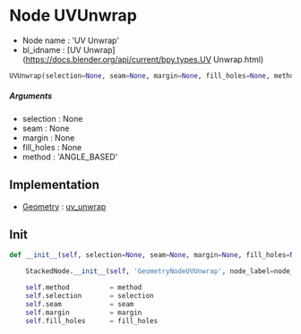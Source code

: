 # Node UVUnwrap

- Node name : 'UV Unwrap'
- bl_idname : [UV Unwrap](https://docs.blender.org/api/current/bpy.types.UV Unwrap.html)


``` python
UVUnwrap(selection=None, seam=None, margin=None, fill_holes=None, method='ANGLE_BASED', node_label=None, node_color=None)
```
##### Arguments

- selection : None
- seam : None
- margin : None
- fill_holes : None
- method : 'ANGLE_BASED'

## Implementation

- [Geometry](/docs/GeoNodes/Geometry.md) : [uv_unwrap](/docs/GeoNodes/Geometry.md#uv_unwrap)

## Init

``` python
def __init__(self, selection=None, seam=None, margin=None, fill_holes=None, method='ANGLE_BASED', node_label=None, node_color=None):

    StackedNode.__init__(self, 'GeometryNodeUVUnwrap', node_label=node_label, node_color=node_color)

    self.method          = method
    self.selection       = selection
    self.seam            = seam
    self.margin          = margin
    self.fill_holes      = fill_holes
```
